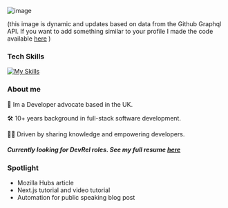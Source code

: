 ![image](https://pbs.twimg.com/profile_banners/1402918520825028611/1679581709/1080x360)

(this image is dynamic and updates based on data from the Github Graphql API. If you want to add something similar to your profile I made the code available [here](https://github.com/james-a-rob/dynamic-github-header) )

### Tech Skills
[![My Skills](https://skillicons.dev/icons?i=js,ts,react,nodejs,py,aws)](https://skillicons.dev)

### About me

🥑 Im a Developer advocate based in the UK. 

🛠️ 10+ years background in full-stack software development. 

👨‍🏫 Driven by sharing knowledge and empowering developers.


##### Currently looking for DevRel roles. See my full resume [here](https://resume.io/r/WBsfyyp9x)

### Spotlight
 - Mozilla Hubs article
 - Next.js tutorial and video tutorial
 - Automation for public speaking blog post
